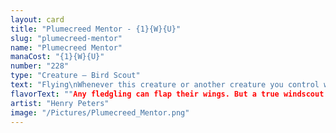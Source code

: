 ```yaml
---
layout: card
title: "Plumecreed Mentor - {1}{W}{U}"
slug: "plumecreed-mentor"
name: "Plumecreed Mentor"
manaCost: "{1}{W}{U}"
number: "228"
type: "Creature — Bird Scout"
text: "Flying\nWhenever this creature or another creature you control with flying enters, put a +1/+1 counter on target creature you control without flying."
flavorText: ""Any fledgling can flap their wings. But a true windscout must soar!""
artist: "Henry Peters"
image: "/Pictures/Plumecreed_Mentor.png"
---
```


